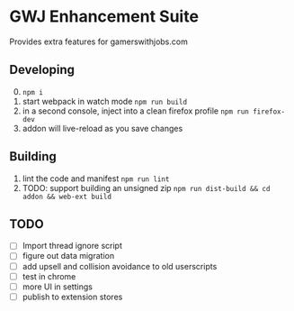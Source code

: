 # GWJ Enhancement Suite

Provides extra features for gamerswithjobs.com

## Developing

0. `npm i`
1. start webpack in watch mode `npm run build`
2. in a second console, inject into a clean firefox profile `npm run firefox-dev`
3. addon will live-reload as you save changes

## Building

1. lint the code and manifest `npm run lint`
2. TODO: support building an unsigned zip `npm run dist-build && cd addon && web-ext build`

## TODO

- [ ] Import thread ignore script
- [ ] figure out data migration
- [ ] add upsell and collision avoidance to old userscripts
- [ ] test in chrome
- [ ] more UI in settings
- [ ] publish to extension stores
